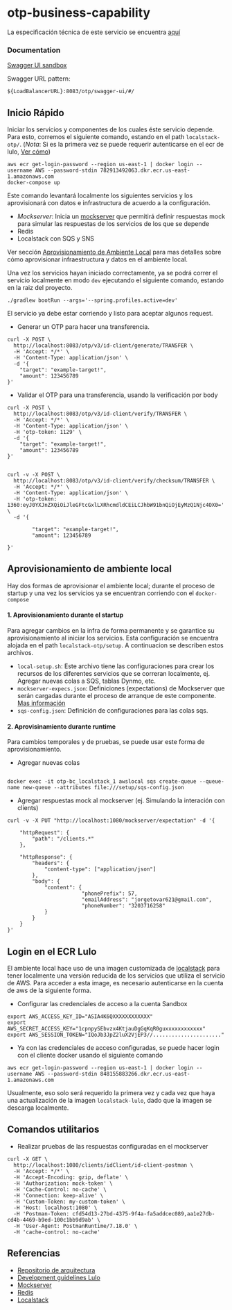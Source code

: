 # otp-business-capability

La especificación técnica de este servicio se encuentra [aquí](https://github.com/piso19/architecture/tree/master/otp) 

### Documentation 

[Swagger UI sandbox](http://lbk-nlb-sand-b4ae09a807e738b7.elb.us-east-1.amazonaws.com:8083/otp/swagger-ui/#/)

Swagger URL pattern: 

```${LoadBalancerURL}:8083/otp/swagger-ui/#/```

## Inicio Rápido 

Iniciar los servicios y componentes de los cuales éste servicio depende. Para esto, corremos el siguiente comando, 
estando en el path `localstack-otp/`. (*Nota*: Si es la primera vez se puede requerir autenticarse en el ecr de lulo, 
[Ver cómo](#login-en-el-ecr-lulo))

```
aws ecr get-login-password --region us-east-1 | docker login --username AWS --password-stdin 782913492063.dkr.ecr.us-east-1.amazonaws.com
docker-compose up
```

Este comando levantará localmente los siguientes servicios y los aprovisionará con datos e infrastructura de acuerdo 
a la configuración.

- *Mockserver*: Inicia un [mockserver](https://webcache.googleusercontent.com/search?q=cache:twNoVOoJfSIJ:https://www.mock-server.com/where/docker.html+&cd=1&hl=en&ct=clnk&gl=co)
que permitirá definir respuestas mock para simular las  respuestas de los servicios de los que se depende   
- Redis
- Localstack con SQS y SNS 

Ver sección [Aprovisionamiento de Ambiente Local](#aprovisionamiento-de-ambiente-local) para mas detalles sobre cómo aprovisionar infraestructura 
y datos en el ambiente local.

Una vez los servicios hayan iniciado correctamente, ya se podrá correr el servicio localmente en modo `dev` 
ejecutando el siguiente comando, estando en la raiz del proyecto.

```
./gradlew bootRun --args='--spring.profiles.active=dev'
```

El servicio ya debe estar corriendo y listo para aceptar algunos request.

- Generar un OTP para hacer una transferencia.

```curl
curl -X POST \
  http://localhost:8083/otp/v3/id-client/generate/TRANSFER \
  -H 'Accept: */*' \
  -H 'Content-Type: application/json' \
  -d '{
	"target": "example-target!",
	"amount": 123456789
}'
```

- Validar el OTP para una transferencia, usando la verificación por body

```
curl -X POST \
  http://localhost:8083/otp/v3/id-client/verify/TRANSFER \
  -H 'Accept: */*' \
  -H 'Content-Type: application/json' \
  -H 'otp-token: 1129' \
  -d '{
	"target": "example-target!",
	"amount": 123456789
}'


curl -v -X POST \
  http://localhost:8083/otp/v3/id-client/verify/checksum/TRANSFER \
  -H 'Accept: */*' \
  -H 'Content-Type: application/json' \
  -H 'otp-token: 1360:eyJ0YXJnZXQiOiJleGFtcGxlLXRhcmdldCEiLCJhbW91bnQiOjEyMzQ1Njc4OX0=' \
  -d '{

        "target": "example-target!",
        "amount": 123456789

}'
```

## Aprovisionamiento de ambiente local 

Hay dos formas de aprovisionar el ambiente local; durante el proceso de startup y una vez los servicios ya se encuentran
corriendo con el `docker-compose`

#### 1. Aprovisionamiento durante el startup  

Para agregar cambios en la infra de forma permanente y se garantice su aprovisionamiento al iniciar los servicios.
Esta configuración se encuentra alojada en el path `localstack-otp/setup`. A continuacion se describen estos archivos.

- `local-setup.sh`: Este archivo tiene las configuraciones para crear los recursos de los diferentes servicios que se 
correran localmente, ej. Agregar nuevas colas a SQS, tablas Dynmo, etc.
- `mockserver-expecs.json`: Definiciones (expectations) de Mockserver que serán cargadas durante el proceso de arranque 
de este componente. [Mas información](https://www.mock-server.com/mock_server/initializing_expectations.html)
- `sqs-config.json`: Definición de configuraciones para las colas sqs. 




#### 2. Aprovisinamiento durante runtime

Para cambios temporales y de pruebas, se puede usar este forma de aprovisionamiento.
- Agregar nuevas colas

```shell script

docker exec -it otp-bc_localstack_1 awslocal sqs create-queue --queue-name new-queue --attributes file:///setup/sqs-config.json

```

- Agregar respuestas mock al mockserver (ej. Simulando la interación con clients) 

```shell script
curl -v -X PUT "http://localhost:1080/mockserver/expectation" -d '{
    
    "httpRequest": {
        "path": "/clients.*"
    },
    
    "httpResponse": {
        "headers": {
            "content-type": ["application/json"]
        },
        "body": {
            "content": {
                        "phonePrefix": 57,
                        "emailAddress": "jorgetovar621@gmail.com",
                        "phoneNumber": "3203716258"    
            }
        }
    }
}'
```

## Login en el ECR Lulo 

El ambiente local hace uso de una imagen customizada de [localstack](https://github.com/localstack/localstack) para tener 
 localmente una versión reducida de los servicios que utiliza el servicio de AWS. Para acceder a esta image, es necesario 
 autenticarse en la cuenta de aws de la siguiente forma.
 
 - Configurar las credenciales de acceso a la cuenta Sandbox
 
```
export AWS_ACCESS_KEY_ID="ASIA4K6QXXXXXXXXXXXX"
export AWS_SECRET_ACCESS_KEY="1cpnpySEbvzx4KtjauDgGqKqR0guxxxxxxxxxxxx"
export AWS_SESSION_TOKEN="IQoJb3JpZ2luX2VjEP3//......................"
```

- Ya con las credenciales de acceso configuradas, se puede hacer login con el cliente docker usando el siguiente comando

```
aws ecr get-login-password --region us-east-1 | docker login --username AWS --password-stdin 848155883266.dkr.ecr.us-east-1.amazonaws.com
```
Usualmente, eso solo será requerido la primera vez y cada vez que haya una actualización de la imagen `localstack-lulo`,
dado que la imagen se descarga localmente.


## Comandos utilitarios

- Realizar pruebas de las respuestas configuradas en el mockserver

```curl
curl -X GET \
  http://localhost:1080/clients/idClient/id-client-postman \
  -H 'Accept: */*' \
  -H 'Accept-Encoding: gzip, deflate' \
  -H 'Authorization: mock-token' \
  -H 'Cache-Control: no-cache' \
  -H 'Connection: keep-alive' \
  -H 'Custom-Token: my-custom-token' \
  -H 'Host: localhost:1080' \
  -H 'Postman-Token: cfd54d13-27bd-4375-9f4a-fa5addcec089,aa1e27db-cd4b-4469-b9ed-100c1bb9d9ab' \
  -H 'User-Agent: PostmanRuntime/7.18.0' \
  -H 'cache-control: no-cache'
```

## Referencias

- [Repositorio de arquitectura](https://github.com/piso19/architecture)
- [Development guidelines Lulo ](https://github.com/piso19/guidelines)
- [Mockserver](https://www.mock-server.com/mock_server/getting_started.html)
- [Redis](https://hub.docker.com/_/redis/)
- [Localstack](https://hub.docker.com/r/localstack/localstack/)
